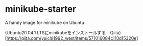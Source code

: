 minikube-starter
=======

A handy image for minikube on Ubuntu

(Ubuntu20.04.1 LTSにminikubeをインストールする - Qiita)[https://qiita.com/yuichi1992_west/items/571016084c110d15320e]
